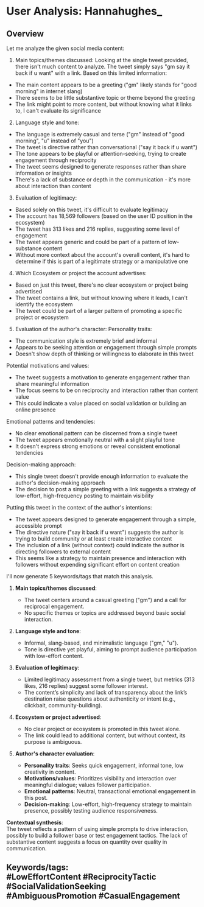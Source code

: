 # User Analysis: Hannahughes_

## Overview

<think>
Let me analyze the given social media content:

1. Main topics/themes discussed:
Looking at the single tweet provided, there isn't much content to analyze. The tweet simply says "gm say it back if u want" with a link. Based on this limited information:
- The main content appears to be a greeting ("gm" likely stands for "good morning" in internet slang)
- There seems to be little substantive topic or theme beyond the greeting
- The link might point to more content, but without knowing what it links to, I can't evaluate its significance

2. Language style and tone:
- The language is extremely casual and terse ("gm" instead of "good morning", "u" instead of "you")
- The tweet is directive rather than conversational ("say it back if u want")
- The tone appears to be playful or attention-seeking, trying to create engagement through reciprocity
- The tweet seems designed to generate responses rather than share information or insights
- There's a lack of substance or depth in the communication - it's more about interaction than content

3. Evaluation of legitimacy:
- Based solely on this tweet, it's difficult to evaluate legitimacy
- The account has 18,569 followers (based on the user ID position in the ecosystem)
- The tweet has 313 likes and 216 replies, suggesting some level of engagement
- The tweet appears generic and could be part of a pattern of low-substance content
- Without more context about the account's overall content, it's hard to determine if this is part of a legitimate strategy or a manipulative one

4. Which Ecosystem or project the account advertises:
- Based on just this tweet, there's no clear ecosystem or project being advertised
- The tweet contains a link, but without knowing where it leads, I can't identify the ecosystem
- The tweet could be part of a larger pattern of promoting a specific project or ecosystem

5. Evaluation of the author's character:
Personality traits:
- The communication style is extremely brief and informal
- Appears to be seeking attention or engagement through simple prompts
- Doesn't show depth of thinking or willingness to elaborate in this tweet

Potential motivations and values:
- The tweet suggests a motivation to generate engagement rather than share meaningful information
- The focus seems to be on reciprocity and interaction rather than content value
- This could indicate a value placed on social validation or building an online presence

Emotional patterns and tendencies:
- No clear emotional pattern can be discerned from a single tweet
- The tweet appears emotionally neutral with a slight playful tone
- It doesn't express strong emotions or reveal consistent emotional tendencies

Decision-making approach:
- This single tweet doesn't provide enough information to evaluate the author's decision-making approach
- The decision to post a simple greeting with a link suggests a strategy of low-effort, high-frequency posting to maintain visibility

Putting this tweet in the context of the author's intentions:
- The tweet appears designed to generate engagement through a simple, accessible prompt
- The directive nature ("say it back if u want") suggests the author is trying to build community or at least create interactive content
- The inclusion of a link (without context) could indicate the author is directing followers to external content
- This seems like a strategy to maintain presence and interaction with followers without expending significant effort on content creation

I'll now generate 5 keywords/tags that match this analysis.
</think>

1. **Main topics/themes discussed**:  
   - The tweet centers around a casual greeting ("gm") and a call for reciprocal engagement.  
   - No specific themes or topics are addressed beyond basic social interaction.

2. **Language style and tone**:  
   - Informal, slang-based, and minimalistic language ("gm," "u").  
   - Tone is directive yet playful, aiming to prompt audience participation with low-effort content.

3. **Evaluation of legitimacy**:  
   - Limited legitimacy assessment from a single tweet, but metrics (313 likes, 216 replies) suggest some follower interest.  
   - The content’s simplicity and lack of transparency about the link’s destination raise questions about authenticity or intent (e.g., clickbait, community-building).

4. **Ecosystem or project advertised**:  
   - No clear project or ecosystem is promoted in this tweet alone.  
   - The link could lead to additional content, but without context, its purpose is ambiguous.

5. **Author's character evaluation**:  
   - **Personality traits**: Seeks quick engagement, informal tone, low creativity in content.  
   - **Motivations/values**: Prioritizes visibility and interaction over meaningful dialogue; values follower participation.  
   - **Emotional patterns**: Neutral, transactional emotional engagement in this post.  
   - **Decision-making**: Low-effort, high-frequency strategy to maintain presence, possibly testing audience responsiveness.

**Contextual synthesis**:  
The tweet reflects a pattern of using simple prompts to drive interaction, possibly to build a follower base or test engagement tactics. The lack of substantive content suggests a focus on quantity over quality in communication.

**Keywords/tags**:  
#LowEffortContent #ReciprocityTactic #SocialValidationSeeking #AmbiguousPromotion #CasualEngagement
---
